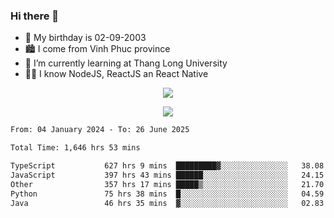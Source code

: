 ### Hi there 👋
- 🎂 My birthday is 02-09-2003
- 🏙️ I come from Vinh Phuc province
- 🌱 I’m currently learning at Thang Long University
- 🧑‍💻 I know NodeJS, ReactJS an React Native
<p align="center"><img src="https://github-readme-stats.vercel.app/api?username=tmquang0209&show_icons=true&theme=gradient"></p>
<p align="center"><img src="https://github-readme-stats.vercel.app/api/top-langs/?username=tmquang0209&hide=scss,css&langs_count=10"></p>
<!--START_SECTION:waka-->

```txt
From: 04 January 2024 - To: 26 June 2025

Total Time: 1,646 hrs 53 mins

TypeScript           627 hrs 9 mins  █████████▓░░░░░░░░░░░░░░░   38.08 %
JavaScript           397 hrs 43 mins ██████░░░░░░░░░░░░░░░░░░░   24.15 %
Other                357 hrs 17 mins █████▒░░░░░░░░░░░░░░░░░░░   21.70 %
Python               75 hrs 38 mins  █░░░░░░░░░░░░░░░░░░░░░░░░   04.59 %
Java                 46 hrs 35 mins  ▓░░░░░░░░░░░░░░░░░░░░░░░░   02.83 %
```

<!--END_SECTION:waka-->
